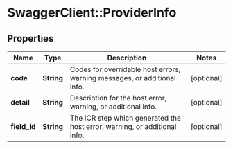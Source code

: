 # SwaggerClient::ProviderInfo

## Properties
Name | Type | Description | Notes
------------ | ------------- | ------------- | -------------
**code** | **String** | Codes for overridable host errors, warning messages, or additional info. | [optional] 
**detail** | **String** | Description for the host error, warning, or additional info. | [optional] 
**field_id** | **String** | The ICR step which generated the host error, warning, or additional info. | [optional] 

